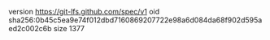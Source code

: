 version https://git-lfs.github.com/spec/v1
oid sha256:0b45c5ea9e74f012dbd7160869207722e98a6d084da68f902d595aed2c002c6b
size 1377
